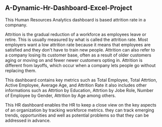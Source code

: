 ## A-Dynamic-Hr-Dashboard-Excel-Project

This Human Resources Analytics dashboard is based attrition rate in a compnany.

Attrition is the gradual reduction of a workforce as employees leave or retire. 
This is usually measured by what is called the attrition rate. Most employers want a low attrition rate because it means that employees are satisfied and 
they don't have to train new people.
Attrition can also refer to a company losing its customer base, often as a result of older customers aging or moving on and fewer newer customers opting in. 
Attrition is different from layoffs, which occur when a company lets people go without replacing them.

This dashboard contains key metrics such as Total Employee, Total Attrtion, Active Employee, Average Age, and Attrition Rate it also includes other informations such as Attrtion by Education, Attrtion by Jobe Role, Number of Employee by Gender, Attrition by Age among others.

This HR dashboard enables the HR to keep a close view on the key aspects of an organization by tracking workforce metrics. they can track emerging trends, opportunities and well as potential problems so that they can be addressed in advance.
